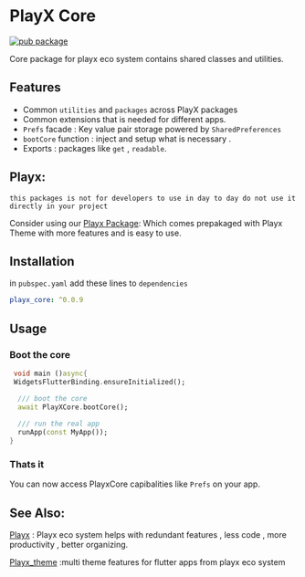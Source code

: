 
# PlayX Core
 [![pub package](https://img.shields.io/pub/v/playx_core.svg?color=1284C5)](https://pub.dev/packages/playx_core)

Core package for playx eco system contains shared classes and utilities.


## Features
- Common `utilities` and  `packages` across PlayX packages
- Common extensions that is needed for different apps.
- `Prefs` facade  : Key value pair storage powered by `SharedPreferences`
- `bootCore` function : inject and setup what is necessary .
-  Exports :  packages like `get` , `readable`.

## Playx:
`this packages is not for developers to use in day to day do not use it directly in your project`

Consider using our [Playx Package](https://pub.dev/packages/playx):
Which comes prepakaged with Playx Theme with more features and is easy to use.

## Installation

in `pubspec.yaml` add these lines to `dependencies`

```yaml  
playx_core: ^0.0.9
```  

## Usage
### Boot the core

```dart
 void main ()async{
 WidgetsFlutterBinding.ensureInitialized();

  /// boot the core
  await PlayXCore.bootCore();
  
  /// run the real app
  runApp(const MyApp());
}
```

### Thats it
You can now access PlayxCore capibalities like ``Prefs`` on your app.

## See Also:
[Playx](https://pub.dev/packages/playx) : Playx eco system helps with redundant features , less code , more productivity , better organizing.

[Playx_theme](https://pub.dev/packages/playx_theme) :multi theme features for flutter apps from playx eco system 
